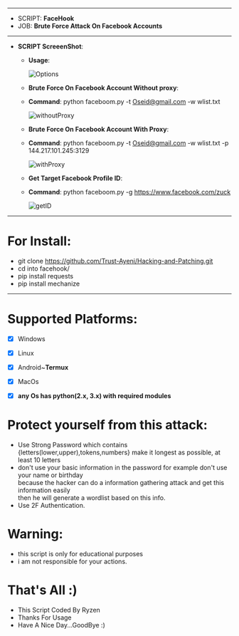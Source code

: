 ***
  - SCRIPT: **FaceHook**
  -    JOB: **Brute Force Attack On Facebook Accounts**
***

- **SCRIPT ScreeenShot**:

    - **Usage**:
    
      ![Options](https://user-images.githubusercontent.com/29546157/88088705-862dc900-cb93-11ea-8e9d-900c7fee0575.PNG)


    - **Brute Force On Facebook Account Without proxy**:
     
     * **Command**: python faceboom.py -t Oseid@gmail.com -w wlist.txt
     
         ![withoutProxy](https://user-images.githubusercontent.com/29546157/88088721-8af27d00-cb93-11ea-828c-b80f1996a234.PNG)
   
   - **Brute Force On Facebook Account With Proxy**:
   
    * **Command**: python faceboom.py -t Oseid@gmail.com -w wlist.txt -p 144.217.101.245:3129
    
         ![withProxy](https://user-images.githubusercontent.com/29546157/88088728-8f1e9a80-cb93-11ea-964e-930aeea10dcd.PNG)

   - **Get Target Facebook Profile ID**:
   
    * **Command**: python faceboom.py -g https://www.facebook.com/zuck
    
         ![getID](https://user-images.githubusercontent.com/29546157/88082079-f9cad880-cb89-11ea-894b-801e8c4fe369.PNG)

***

# For Install:

 - git clone https://github.com/Trust-Ayeni/Hacking-and-Patching.git
 - cd into facehook/
 - pip install requests
 - pip install mechanize
***

# Supported Platforms:
- [x] Windows
- [x] Linux
- [x] Android~**Termux**
- [x] MacOs
- [x] **any Os has python(2.x, 3.x) with required modules**


# Protect yourself from this attack:
  * Use Strong Password which contains {letters(lower,upper),tokens,numbers} make it longest as possible, at least 10 letters
  * don't use your basic information in the password for example don't use your name or birthday\
        because the hacker can do a information gathering attack and get this information easily\
        then he will generate a wordlist based on this info.
  * Use 2F Authentication.
  
# Warning:
  * this script is only for educational purposes
  * i am not responsible for your actions.

# That's All :)
   * This Script Coded By Ryzen
   * Thanks For Usage
   * Have A Nice Day...GoodBye :)
